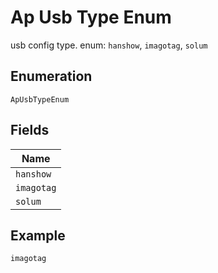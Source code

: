 
# Ap Usb Type Enum

usb config type. enum: `hanshow`, `imagotag`, `solum`

## Enumeration

`ApUsbTypeEnum`

## Fields

| Name |
|  --- |
| `hanshow` |
| `imagotag` |
| `solum` |

## Example

```
imagotag
```

